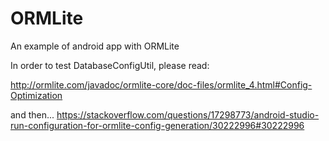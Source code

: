 # ORMLite
An example of android app with ORMLite

In order to test DatabaseConfigUtil, please read:

http://ormlite.com/javadoc/ormlite-core/doc-files/ormlite_4.html#Config-Optimization

and then...
https://stackoverflow.com/questions/17298773/android-studio-run-configuration-for-ormlite-config-generation/30222996#30222996
